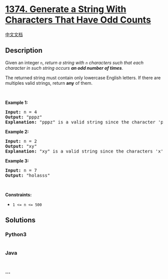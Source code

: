 # [1374. Generate a String With Characters That Have Odd Counts](https://leetcode.com/problems/generate-a-string-with-characters-that-have-odd-counts)

[中文文档](/solution/1300-1399/1374.Generate%20a%20String%20With%20Characters%20That%20Have%20Odd%20Counts/README.md)

## Description

<p>Given an&nbsp;integer <code>n</code>, <em>return a string with <code>n</code>&nbsp;characters such that each character in such string occurs <strong>an odd number of times</strong></em>.</p>

<p>The returned string must contain only lowercase English letters. If there are multiples valid strings, return <strong>any</strong> of them. &nbsp;</p>

<p>&nbsp;</p>
<p><strong>Example 1:</strong></p>

<pre>
<strong>Input:</strong> n = 4
<strong>Output:</strong> &quot;pppz&quot;
<strong>Explanation:</strong> &quot;pppz&quot; is a valid string since the character &#39;p&#39; occurs three times and the character &#39;z&#39; occurs once. Note that there are many other valid strings such as &quot;ohhh&quot; and &quot;love&quot;.
</pre>

<p><strong>Example 2:</strong></p>

<pre>
<strong>Input:</strong> n = 2
<strong>Output:</strong> &quot;xy&quot;
<strong>Explanation:</strong> &quot;xy&quot; is a valid string since the characters &#39;x&#39; and &#39;y&#39; occur once. Note that there are many other valid strings such as &quot;ag&quot; and &quot;ur&quot;.
</pre>

<p><strong>Example 3:</strong></p>

<pre>
<strong>Input:</strong> n = 7
<strong>Output:</strong> &quot;holasss&quot;
</pre>

<p>&nbsp;</p>
<p><strong>Constraints:</strong></p>

<ul>
	<li><code>1 &lt;= n &lt;= 500</code></li>
</ul>


## Solutions

<!-- tabs:start -->

### **Python3**

```python

```

### **Java**

```java

```

### **...**

```

```

<!-- tabs:end -->
